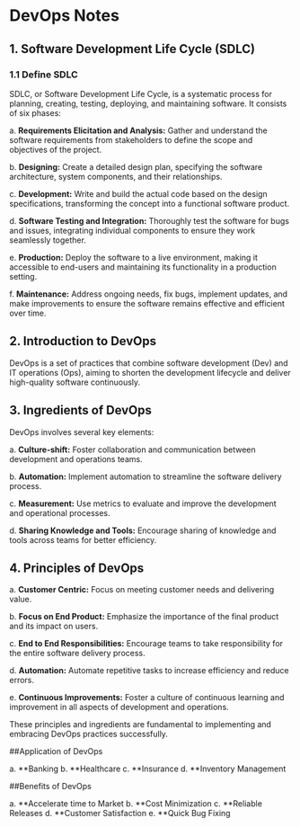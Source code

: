 # DevOps Notes

## 1. Software Development Life Cycle (SDLC)

### 1.1 Define SDLC

SDLC, or Software Development Life Cycle, is a systematic process for planning, creating, testing, deploying, and maintaining software. It consists of six phases:

a. **Requirements Elicitation and Analysis:** Gather and understand the software requirements from stakeholders to define the scope and objectives of the project.

b. **Designing:** Create a detailed design plan, specifying the software architecture, system components, and their relationships.

c. **Development:** Write and build the actual code based on the design specifications, transforming the concept into a functional software product.

d. **Software Testing and Integration:** Thoroughly test the software for bugs and issues, integrating individual components to ensure they work seamlessly together.

e. **Production:** Deploy the software to a live environment, making it accessible to end-users and maintaining its functionality in a production setting.

f. **Maintenance:** Address ongoing needs, fix bugs, implement updates, and make improvements to ensure the software remains effective and efficient over time.

## 2. Introduction to DevOps

DevOps is a set of practices that combine software development (Dev) and IT operations (Ops), aiming to shorten the development lifecycle and deliver high-quality software continuously.

## 3. Ingredients of DevOps

DevOps involves several key elements:

a. **Culture-shift:** Foster collaboration and communication between development and operations teams.

b. **Automation:** Implement automation to streamline the software delivery process.

c. **Measurement:** Use metrics to evaluate and improve the development and operational processes.

d. **Sharing Knowledge and Tools:** Encourage sharing of knowledge and tools across teams for better efficiency.

## 4. Principles of DevOps

a. **Customer Centric:** Focus on meeting customer needs and delivering value.

b. **Focus on End Product:** Emphasize the importance of the final product and its impact on users.

c. **End to End Responsibilities:** Encourage teams to take responsibility for the entire software delivery process.

d. **Automation:** Automate repetitive tasks to increase efficiency and reduce errors.

e. **Continuous Improvements:** Foster a culture of continuous learning and improvement in all aspects of development and operations.

These principles and ingredients are fundamental to implementing and embracing DevOps practices successfully.

##Application of DevOps

a. **Banking
b. **Healthcare
c. **Insurance
d. **Inventory Management

##Benefits of DevOps

a. **Accelerate time to Market
b. **Cost Minimization
c. **Reliable Releases
d. **Customer Satisfaction
e. **Quick Bug Fixing

